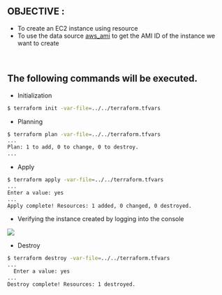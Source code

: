 ## OBJECTIVE : 
- To create an EC2 instance using resource 
- To use the data source [aws_ami](https://www.terraform.io/docs/providers/aws/d/ami.html) to get the AMI ID
of the instance we want to create



<br>

## The following commands will be executed.

- Initialization

```bash
$ terraform init -var-file=../../terraform.tfvars
```

- Planning

```bash
$ terraform plan -var-file=../../terraform.tfvars
...
Plan: 1 to add, 0 to change, 0 to destroy.
...
```

- Apply
```bash
$ terraform apply -var-file=../../terraform.tfvars
...
Enter a value: yes
...
Apply complete! Resources: 1 added, 0 changed, 0 destroyed.
``` 

- Verifying the instance created by logging into the console

![](.images/instance_details_screen.png)


- Destroy
```bash
$ terraform destroy -var-file=../../terraform.tfvars
...
  Enter a value: yes
...
Destroy complete! Resources: 1 destroyed.
```